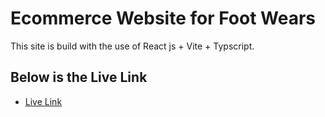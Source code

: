 # Ecommerce Website for Foot Wears

This site is build with the use of React js + Vite + Typscript.



## Below is the Live Link

- [Live Link](https://foot-wears-fashion-shop.vercel.app/) 



